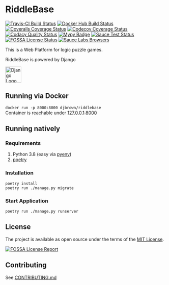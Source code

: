 # RiddleBase

[![Travis-CI Build Status](https://travis-ci.org/djbrown/riddlebase.svg?branch=master)](https://travis-ci.org/djbrown/riddlebase)
[![Docker Hub Build Status](https://img.shields.io/docker/build/djbrown/riddlebase.svg)](https://hub.docker.com/r/djbrown/riddlebase/builds/)
[![Coveralls Coverage Status](https://coveralls.io/repos/github/djbrown/riddlebase/badge.svg)](https://coveralls.io/github/djbrown/riddlebase)
[![Codecov Coverage Status](https://codecov.io/github/djbrown/riddlebase/coverage.svg)](http://codecov.io/github/djbrown/riddlebase/)
[![Codacy Quality Status](https://api.codacy.com/project/badge/Grade/9c0920594c0544d9b63caf9fab3970d8)](https://www.codacy.com/app/djbrown/riddlebase?utm_source=github.com&amp;utm_medium=referral&amp;utm_content=djbrown/riddlebase&amp;utm_campaign=Badge_Grade)
[![Mypy Badge](http://www.mypy-lang.org/static/mypy_badge.svg)](http://mypy-lang.org/)
[![Sauce Test Status](https://saucelabs.com/buildstatus/djbrown-riddlebase)](https://saucelabs.com/u/djbrown-riddlebase)
[![FOSSA License Status](https://app.fossa.com/api/projects/custom%2B5488%2Fgithub.com%2Fdjbrown%2Friddlebase.svg?type=shield)](https://app.fossa.com/projects/custom%2B5488%2Fgithub.com%2Fdjbrown%2Friddlebase?ref=badge_shield)
[![Sauce Labs Browsers](https://saucelabs.com/browser-matrix/djbrown-riddlebase.svg)](https://saucelabs.com/u/djbrown-riddlebase)

This is a Web Platform for logic puzzle games.

RiddleBase is powered by Django

[<img src="https://www.djangoproject.com/m/img/logos/django-logo-positive.svg" height="50" alt="Django Logo"/>](https://www.djangoproject.com/)


## Running via Docker

`docker run -p 8000:8000 djbrown/riddlebase`<br/>
Container is reachable under [127.0.0.1:8000](http://127.0.0.1:8000)


## Running natively

### Requirements
1. Python 3.8 (easy via [pyenv](https://github.com/pyenv/pyenv/))
2. [poetry](https://github.com/python-poetry/poetry)


### Installation
`poetry install`<br/>
`poetry run ./manage.py migrate`

### Start Application
`poetry run ./manage.py runserver`


## License

The project is available as open source under the terms of the [MIT License](http://opensource.org/licenses/MIT).

[![FOSSA License Report](https://app.fossa.com/api/projects/git%2Bgithub.com%2Fdjbrown%2Friddlebase.svg?type=large)](https://app.fossa.com/projects/custom%2B5488%2Fgithub.com%2Fdjbrown%2Friddlebase?ref=badge_large)

## Contributing
See [CONTRIBUTING.md](.github/CONTRIBUTING.md)
